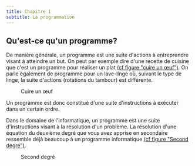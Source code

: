 ```yaml
---
title: Chapitre 1
subtitle: La programmation
---
```


## Qu'est-ce qu'un programme?

De manière générale, un programme est une suite d'actions à entreprendre visant à atteindre un but. On peut par exemple dire d'une recette de cuisine que c'est un programme pour réaliser un plat [(cf figure "cuire un œuf")](#oeuf). On parle également de programme pour un lave-linge où, suivant le type de linge, la suite d'actions (rotations du tambour) est différente.

<figure>
    <a id='oeuf'></a>
    <div id='diagram_oeuf'></div>
    <figcaption>Cuire un œuf</figcaption>
</figure>
<script type="module" defer>
    const draw = await Doc.Draw('#diagram_oeuf', 350, 500)
    const start = draw.startNode().move(1, 2)
    const hot = draw.round('faire chauffer la poêle').belowOf(start)
    const oil = draw.round('mettre de l’huile dans la poêle').belowOf(hot)
    const egg = draw.round('casser l’œuf dans la poêle').belowOf(oil)
    const salt = draw.round('ajouter du sel et du poivre').belowOf(egg)
    const dummyTop = draw.dummy().belowOf(salt)
    const cooked = draw.round('Est-ce que c’est cuit ?').belowOf(dummyTop)
    const if1 = draw.diamond().belowOf(cooked)
    const non = draw.node('non').belowOf(if1)
    const wait = draw.round('On attend 10 secondes').belowOf(non)
    const oui = draw.node('oui').absolute(if1, 50, 0)
    const dummyRight = draw.dummy().rightOf(wait)
    const dummyLeft = draw.dummy().leftOf(if1)
    const end = draw.endNode().belowOf(wait)
    draw.polyline([start, '-->', hot, '-->', oil, '-->', egg, '-->', salt, '--', dummyTop, '-->', cooked, '-->', if1])
    draw.polyline([if1, '', non, '-->', wait, '-|', dummyLeft, '|->', dummyTop])
    draw.polyline([if1, '', oui, '-|', dummyRight, '|->', end])
</script>

Un programme est donc constitué d'une suite d'instructions à exécuter dans un certain ordre.

Dans le domaine de l'informatique, un programme est une suite d'instructions visant à la résolution d'un problème. La résolution d'une équation du deuxième degré que vous avez apprise en secondaire ressemble déjà beaucoup à un programme informatique [(cf figure "Second degré")](#2deg).

<figure>
    <a id='2deg'></a>
    <div id='diagram_2deg'></div>
    <figcaption>Second degré</figcaption>
</figure>
<script type="module" defer>
    const draw = await Doc.Draw('#diagram_2deg', 600, 600)
    const start = draw.startNode()
    const ghost = draw.dummy().rightOf(start, 2)
    const delta = draw.round('calculer <code>b*b-4*a*c</code> et appeler le résultat D').belowOf(start)
    const test_delta = draw.round('Est-ce que D est négatif ?').belowOf(delta)
    const if1 = draw.diamond().belowOf(test_delta)
    const oui1 = draw.node('oui').absolute(if1, 50, 0)
    const non1 = draw.node('non').belowOf(if1)
    const test_null = draw.round('Est-ce que D est nul ?').belowOf(non1)
    const if2 = draw.diamond().belowOf(test_null)
    const oui2 = draw.node('oui').absolute(if2, 50, 0)
    const non2 = draw.node('non').belowOf(if2)
    const root1 = draw.round('La 1<sup>re</sup> racine est <code>(-b+sqrt(D))/(2*a)</code>').belowOf(non2)
    const root2 = draw.round('La 2<sup>e</sup> racine est <code>(-b-sqrt(D))/(2*a)</code>').belowOf(root1)
    const dummy = draw.dummy().belowOf(root2)
    const end = draw.endNode().belowOf(dummy)
    const noroot = draw.round('Pas de racine réelle').width(150).absolute(test_null, 270, -30)
    const droot = draw.round('La racine double est <code>-b/(2*a)</code>').width(150).absolute(if2, 170, 0)
    draw.polyline([start, '-->', delta, '--', test_delta, '-->', if1, '--', non1, '--', test_null, '-->', if2, '--', non2, '--', root1, '--', root2, '--', dummy, '-->', end])
    draw.polyline([if2, '--', oui2, '-->', droot, '|->', dummy])
    draw.polyline([if1, '--', oui1, '-|>', noroot, '|->', dummy])
</script>